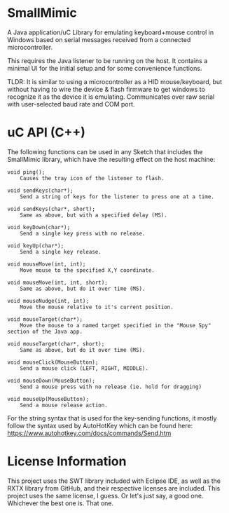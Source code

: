 # SmallMimic
A Java application/uC Library for emulating keyboard+mouse control in Windows based on serial messages received from a connected microcontroller.

This requires the Java listener to be running on the host. It contains a minimal UI for the initial setup and for some convenience functions.

TLDR: It is similar to using a microcontroller as a HID mouse/keyboard, but without having to wire the device & flash firmware to get windows to recognize it as the device it is emulating. Communicates over raw serial with user-selected baud rate and COM port.



# uC API (C++)
The following functions can be used in any Sketch that includes the SmallMimic library, which have the resulting effect on the host machine:

    void ping();
        Causes the tray icon of the listener to flash.
        
    void sendKeys(char*);
        Send a string of keys for the listener to press one at a time.
        
    void sendKeys(char*, short);
        Same as above, but with a specified delay (MS).
        
    void keyDown(char*);
        Send a single key press with no release.
        
    void keyUp(char*);
        Send a single key release.
        
    void mouseMove(int, int);
        Move mouse to the specified X,Y coordinate.
        
    void mouseMove(int, int, short);
        Same as above, but do it over time (MS).
        
    void mouseNudge(int, int);
        Move the mouse relative to it's current position.
        
    void mouseTarget(char*);
        Move the mouse to a named target specified in the "Mouse Spy" section of the Java app.
        
    void mouseTarget(char*, short);
        Same as above, but do it over time (MS).
        
    void mouseClick(MouseButton);
        Send a mouse click (LEFT, RIGHT, MIDDLE).
        
    void mouseDown(MouseButton);
        Send a mouse press with no release (ie. hold for dragging)
        
    void mouseUp(MouseButton);
        Send a mouse release action.

For the string syntax that is used for the key-sending functions, it mostly follow the syntax used by AutoHotKey which can be found here: https://www.autohotkey.com/docs/commands/Send.htm

# License Information
This project uses the SWT library included with Eclipse IDE, as well as the RXTX library from GitHub, and their respective licenses are included.
This project uses the same license, I guess. Or let's just say, a good one. Whichever the best one is. That one.

